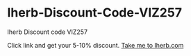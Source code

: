 # Iherb-Discount-Code-VIZ257
Iherb Discount code VIZ257

Click link and get your 5-10% discount.  [Take me to Iherb.com](https://www.iherb.com/?rcode=VIZ257)
